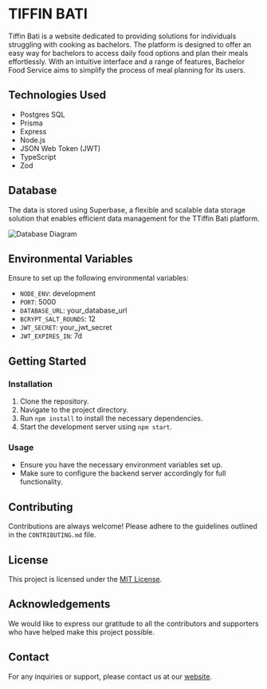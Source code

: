# TIFFIN BATI

Tiffin Bati is a website dedicated to providing solutions for individuals struggling with cooking as bachelors. The platform is designed to offer an easy way for bachelors to access daily food options and plan their meals effortlessly. With an intuitive interface and a range of features, Bachelor Food Service aims to simplify the process of meal planning for its users.

## Technologies Used

- Postgres SQL
- Prisma
- Express
- Node.js
- JSON Web Token (JWT)
- TypeScript
- Zod

## Database

The data is stored using Superbase, a flexible and scalable data storage solution that enables efficient data management for the TTiffin Bati platform.

![Database Diagram](https://i.ibb.co/3hFfHDH/tiffin-bati-drawio-2.png)

## Environmental Variables

Ensure to set up the following environmental variables:

- `NODE_ENV`: development
- `PORT`: 5000
- `DATABASE_URL`: your_database_url
- `BCRYPT_SALT_ROUNDS`: 12
- `JWT_SECRET`: your_jwt_secret
- `JWT_EXPIRES_IN`: 7d

## Getting Started

### Installation

1. Clone the repository.
2. Navigate to the project directory.
3. Run `npm install` to install the necessary dependencies.
4. Start the development server using `npm start`.

### Usage

- Ensure you have the necessary environment variables set up.
- Make sure to configure the backend server accordingly for full functionality.

## Contributing

Contributions are always welcome! Please adhere to the guidelines outlined in the `CONTRIBUTING.md` file.

## License

This project is licensed under the [MIT License](LICENSE).

## Acknowledgements

We would like to express our gratitude to all the contributors and supporters who have helped make this project possible.

## Contact

For any inquiries or support, please contact us at our [website](https://iammhador.netlify.app/).

